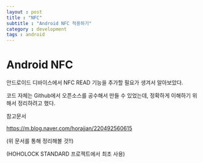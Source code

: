 ```yaml
---
layout : post
title : "NFC"
subtitle : "Android NFC 적용하기"
category : development
tags : android
---
```


# Android NFC

안드로이드 디바이스에서 NFC READ 기능을 추가할 필요가 생겨서 알아보았다.

코드 자체는 Github에서 오픈소스를 공수해서 만들 수 있었는데, 정확하게 이해하기 위해서 정리하려고 했다.





참고문서

https://m.blog.naver.com/horajjan/220492560615





(위 문서를 통해 정리해볼 것!!)

(HOHOLOCK STANDARD 프로젝트에서 최초 사용)

